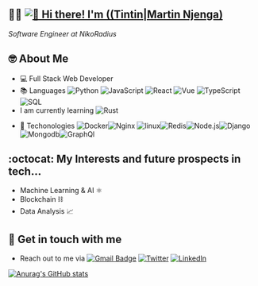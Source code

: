 ## 👨‍💻 [<img src="https://user-images.githubusercontent.com/32560913/204735723-e19bb0c4-ebca-470b-b339-4905d49d737e.gif" alt="👋 Hi there! I'm ((Tintin|Martin Njenga)" title="👋 Hi there! I'm ((Tintin|Martin Njenga))"/>](https://tintin72.github.io/Portfolio)

<!-- [<img src="[https://user-images.githubusercontent.com/32560913/204728333-2d1db6b2-40de-45a4-9d23-81ec43e3e937.gif](https://raw.githubusercontent.com/Raymo111/Raymo111/master/intro.gif)" alt="👋 Hi there! I'm ((Tintin|Martin Njenga)" title="👋 Hi there! I'm ((Tintin|Martin Njenga)"/>] -->
<!-- ![hacker](https://user-images.githubusercontent.com/32560913/204728333-2d1db6b2-40de-45a4-9d23-81ec43e3e937.gif) -->

*Software Engineer at NikoRadius*

## 🤓 About Me
- 💻 Full Stack Web Developer
- 📚 Languages ![Python](https://img.shields.io/badge/-Python-000?&logo=Python)
![JavaScript](https://img.shields.io/badge/-JavaScript-000?&logo=JavaScript)
![React](https://img.shields.io/badge/-React-000?&logo=React)
![Vue](https://img.shields.io/badge/-Vue-000?&logo=Vue.js&logoColor=#4FC08D)
![TypeScript](https://img.shields.io/badge/-TypeScript-000?&logo=TypeScript)
![SQL](https://img.shields.io/badge/-SQL-000?&logo=MySQL&logoColor=blue&color=white)
- I am currently learning ![Rust](https://img.shields.io/badge/-Rust-000?&logo=Rust&color=white)

<!-- ![Swift](https://img.shields.io/badge/-Swift-000?&logo=Swift) -->
- 💼 Techonologies ![Docker](https://img.shields.io/badge/-Docker-000?&logo=Docker)![Nginx](https://img.shields.io/badge/-Nginx-000?&logo=Nginx&logoColor=green)
![linux](https://img.shields.io/badge/-linux-000?&logo=linux)![Redis](https://img.shields.io/badge/-Redis-000?&logo=Redis)![Node.js](https://img.shields.io/badge/-Node.js-000?&logo=node.js)![Django](https://img.shields.io/badge/-Django-000?&logo=django)![Mongodb](https://img.shields.io/badge/-Mongo-000?&logo=mongodb&logoColor=#47A248)![GraphQl](https://img.shields.io/badge/-GraphQL-000?&logo=GraphQL&logoColor=#E10098)

## :octocat: My Interests and future prospects in tech... 
- Machine Learning & AI ⚛️
- Blockchain ⛓️
- Data Analysis 📈


## 📱 Get in touch with me
- Reach out to me via [![Gmail Badge](https://img.shields.io/badge/-gmail-c14438?style=for-the-badge&logo=Gmail&logoColor=ffffff)](mailto:njengamartin72@gmail.com)  [![Twitter](https://img.shields.io/badge/twitter-1DA1F2.svg?style=for-the-badge&logo=twitter&logoColor=ffffff)](https://twitter.com/Kinaro_M)  [![LinkedIn](https://img.shields.io/badge/twitter-1DA1F2.svg?style=for-the-badge&logo=linkedin&logoColor=ffffff)](https://www.linkedin.com/in/martinkinaro/)



<!-- ![kinaro](https://user-images.githubusercontent.com/32560913/204730816-25e6cb5f-1b20-433f-93ca-894fe2b2afdf.gif) -->

<!-- Reach me via njengamartin72@gmail.com -->

<!-- ![bloggif_6387079ee7e88](https://user-images.githubusercontent.com/32560913/204735038-e09845d6-b2ed-4c6b-b724-eab796ce8ee5.gif) -->

<!-- [looney [MConverter.eu].webm](https://user-images.githubusercontent.com/32560913/204561473-79121b9d-697c-4ece-8ff9-df6515b16294.webm) -->


[![Anurag's GitHub stats](https://github-readme-stats.vercel.app/api?username=tintin72&count_private=true&show_icons=true&theme=merko)](https://github.com/anuraghazra/github-readme-stats)
<!-- ![text](https://user-images.githubusercontent.com/32560913/204735723-e19bb0c4-ebca-470b-b339-4905d49d737e.gif) -->

